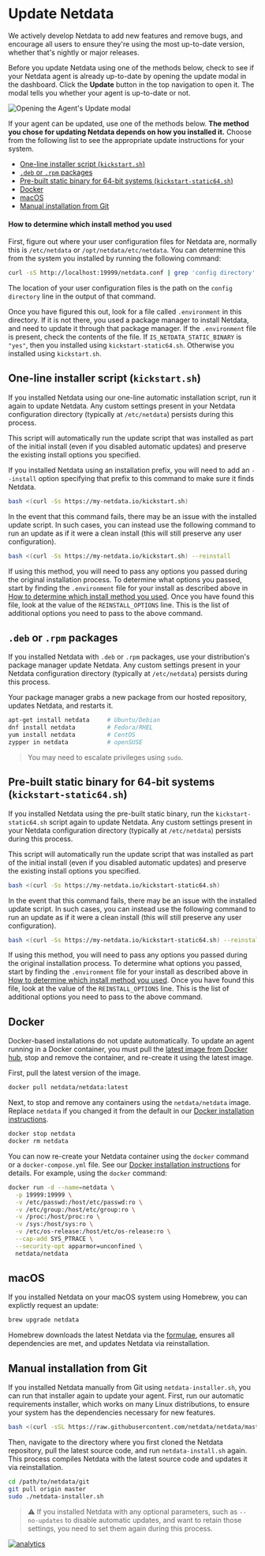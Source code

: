 <!--
---
title: "Update Netdata"
description: "We actively develop Netdata to add new features and remove bugs. Here's how to stay up-to-date with the 
latest nightly or major releases."
date: 2020-03-12
custom_edit_url: https://github.com/netdata/netdata/edit/master/packaging/installer/UPDATE.md
---
-->

# Update Netdata

We actively develop Netdata to add new features and remove bugs, and encourage all users to ensure they're using the
most up-to-date version, whether that's nightly or major releases.

Before you update Netdata using one of the methods below, check to see if your Netdata agent is already up-to-date by
opening the update modal in the dashboard. Click the **Update** button in the top navigation to open it. The modal tells
you whether your agent is up-to-date or not.

![Opening the Agent's Update modal](https://user-images.githubusercontent.com/1153921/80829493-1adbe880-8b9c-11ea-9770-cc3b23a89414.gif)

If your agent can be updated, use one of the methods below. **The method you chose for updating Netdata depends on how
you installed it.** Choose from the following list to see the appropriate update instructions for your system.

-   [One-line installer script (`kickstart.sh`)](#one-line-installer-script-kickstartsh)
-   [`.deb` or `.rpm` packages](#deb-or-rpm-packages)
-   [Pre-built static binary for 64-bit systems (`kickstart-static64.sh`)](#pre-built-static-binary-for-64-bit-systems-kickstart-static64sh)
-   [Docker](#docker)
-   [macOS](#macos)
-   [Manual installation from Git](#manual-installation-from-git)

#### How to determine which install method you used

First, figure out where your user configuration files for Netdata are, normally this is `/etc/netdata`
or `/opt/netdata/etc/netdata`. You can determine this from the system you installed by running the following command:

```bash
curl -sS http://localhost:19999/netdata.conf | grep 'config directory'
```

The location of your user configuration files is the path on the `config directory` line in the output of that command.

Once you have figured this out, look for a file called `.environment` in this directory. If it is not there, you
used a package manager to install Netdata, and need to update it through that package manager. If the `.environment` file is present, check
the contents of the file. If `IS_NETDATA_STATIC_BINARY` is `"yes"`, then you installed using `kickstart-static64.sh`.
Otherwise you installed using `kickstart.sh`.

## One-line installer script (`kickstart.sh`)

If you installed Netdata using our one-line automatic installation script, run it again to update Netdata. Any custom
settings present in your Netdata configuration directory (typically at `/etc/netdata`) persists during this process.

This script will automatically run the update script that was installed as part of the initial install (even if
you disabled automatic updates) and preserve the existing install options you specified.

If you installed Netdata using an installation prefix, you will need to add an `--install` option specifying
that prefix to this command to make sure it finds Netdata.

```bash
bash <(curl -Ss https://my-netdata.io/kickstart.sh)
```

In the event that this command fails, there may be an issue with the installed update script. In such cases, you
can instead use the following command to run an update as if it were a clean install (this will still preserve
any user configuration).

```bash
bash <(curl -Ss https://my-netdata.io/kickstart.sh) --reinstall
```

If using this method, you will need to pass any options you passed during the original installation process. To
determine what options you passed, start by finding the `.environment` file for your install as described above in
[How to determine which install method you used](#how-to-determine-which-install-method-you-used). Once you have
found this file, look at the value of the `REINSTALL_OPTIONS` line. This is the list of additional options you
need to pass to the above command.

## `.deb` or `.rpm` packages

If you installed Netdata with `.deb` or `.rpm` packages, use your distribution's package manager update Netdata. Any
custom settings present in your Netdata configuration directory (typically at `/etc/netdata`) persists during this
process.

Your package manager grabs a new package from our hosted repository, updates Netdata, and restarts it.

```bash
apt-get install netdata     # Ubuntu/Debian
dnf install netdata         # Fedora/RHEL
yum install netdata         # CentOS
zypper in netdata           # openSUSE
```

> You may need to escalate privileges using `sudo`.

## Pre-built static binary for 64-bit systems (`kickstart-static64.sh`)

If you installed Netdata using the pre-built static binary, run the `kickstart-static64.sh` script again to update
Netdata. Any custom settings present in your Netdata configuration directory (typically at `/etc/netdata`) persists
during this process.

This script will automatically run the update script that was installed as part of the initial install (even if
you disabled automatic updates) and preserve the existing install options you specified.

```bash
bash <(curl -Ss https://my-netdata.io/kickstart-static64.sh)
```

In the event that this command fails, there may be an issue with the installed update script. In such cases, you
can instead use the following command to run an update as if it were a clean install (this will still preserve
any user configuration).

```bash
bash <(curl -Ss https://my-netdata.io/kickstart-static64.sh) --reinstall
```

If using this method, you will need to pass any options you passed during the original installation process. To
determine what options you passed, start by finding the `.environment` file for your install as described above in
[How to determine which install method you used](#how-to-determine-which-install-method-you-used). Once you have
found this file, look at the value of the `REINSTALL_OPTIONS` line. This is the list of additional options you
need to pass to the above command.

## Docker

Docker-based installations do not update automatically. To update an agent running in a Docker container, you must pull
the [latest image from Docker hub](https://hub.docker.com/r/netdata/netdata), stop and remove the container, and
re-create it using the latest image.

First, pull the latest version of the image.

```bash
docker pull netdata/netdata:latest
```

Next, to stop and remove any containers using the `netdata/netdata` image. Replace `netdata` if you changed it from the
default in our [Docker installation
instructions](/packaging/docker/README.md#run-the-agent-with-the-docker-command).

```bash
docker stop netdata
docker rm netdata
```

You can now re-create your Netdata container using the `docker` command or a `docker-compose.yml` file. See our [Docker
installation instructions](/packaging/docker/README.md#run-the-agent-with-the-docker-command) for details. For
example, using the `docker` command:

```bash
docker run -d --name=netdata \
  -p 19999:19999 \
  -v /etc/passwd:/host/etc/passwd:ro \
  -v /etc/group:/host/etc/group:ro \
  -v /proc:/host/proc:ro \
  -v /sys:/host/sys:ro \
  -v /etc/os-release:/host/etc/os-release:ro \
  --cap-add SYS_PTRACE \
  --security-opt apparmor=unconfined \
  netdata/netdata
```

## macOS

If you installed Netdata on your macOS system using Homebrew, you can explictly request an update:

```bash
brew upgrade netdata
```

Homebrew downloads the latest Netdata via the
[formulae](https://github.com/Homebrew/homebrew-core/blob/master/Formula/netdata.rb), ensures all dependencies are met,
and updates Netdata via reinstallation.

## Manual installation from Git

If you installed Netdata manually from Git using `netdata-installer.sh`, you can run that installer again to update your
agent. First, run our automatic requirements installer, which works on many Linux distributions, to ensure your system
has the dependencies necessary for new features.

```bash
bash <(curl -sSL https://raw.githubusercontent.com/netdata/netdata/master/packaging/installer/install-required-packages.sh)
```

Then, navigate to the directory where you first cloned the Netdata repository, pull the latest source code, and run
`netdata-install.sh` again. This process compiles Netdata with the latest source code and updates it via reinstallation. 

```bash
cd /path/to/netdata/git
git pull origin master
sudo ./netdata-installer.sh
```

> ⚠️ If you installed Netdata with any optional parameters, such as `--no-updates` to disable automatic updates, and
> want to retain those settings, you need to set them again during this process.

[![analytics](https://www.google-analytics.com/collect?v=1&aip=1&t=pageview&_s=1&ds=github&dr=https%3A%2F%2Fgithub.com%2Fnetdata%2Fnetdata&dl=https%3A%2F%2Fmy-netdata.io%2Fgithub%2Finstaller%2FUPDATE&_u=MAC~&cid=5792dfd7-8dc4-476b-af31-da2fdb9f93d2&tid=UA-64295674-3)](<>)
